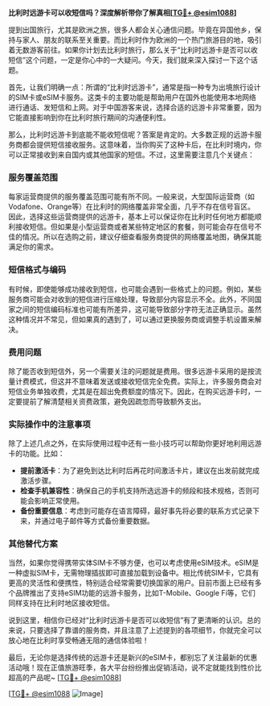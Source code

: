 **比利时远游卡可以收短信吗？深度解析带你了解真相[[TG💪+ @esim1088](https://t.me/s/esim1088)]**

提到出国旅行，尤其是欧洲之旅，很多人都会关心通信问题。毕竟在异国他乡，保持与家人、朋友的联系至关重要。而比利时作为欧洲的一个热门旅游目的地，吸引着无数游客前往。如果你计划去比利时旅行，那么关于“比利时远游卡是否可以收短信”这个问题，一定是你心中的一大疑问。今天，我们就来深入探讨一下这个话题。

首先，让我们明确一点：所谓的“比利时远游卡”，通常是指一种专为出境旅行设计的SIM卡或eSIM卡服务。这类卡的主要功能是帮助用户在国外也能使用本地网络进行通话、发短信和上网。对于中国游客来说，选择合适的远游卡非常重要，因为它能直接影响到你在比利时旅行期间的沟通便利性。

那么，比利时远游卡到底能不能收短信呢？答案是肯定的。大多数正规的远游卡服务商都会提供短信接收服务。这意味着，当你购买了这种卡后，在比利时境内，你可以正常接收到来自国内或其他国家的短信。不过，这里需要注意几个关键点：

### **服务覆盖范围**
每家运营商提供的服务覆盖范围可能有所不同。一般来说，大型国际运营商（如Vodafone、Orange等）在比利时的网络覆盖非常全面，几乎不存在信号盲区。因此，选择这些运营商提供的远游卡，基本上可以保证你在比利时任何地方都能顺利接收短信。但如果是小型运营商或者某些特定地区的套餐，则可能会存在信号不佳的情况。所以在选购之前，建议仔细查看服务商提供的网络覆盖地图，确保其能满足你的需求。

### **短信格式与编码**
有时候，即使能够成功接收到短信，也可能会遇到一些格式上的问题。例如，某些服务商可能会对收到的短信进行压缩处理，导致部分内容显示不全。此外，不同国家之间的短信编码标准也可能有所差异，这可能导致部分字符无法正确显示。虽然这种情况并不常见，但如果真的遇到了，可以通过更换服务商或调整手机设置来解决。

### **费用问题**
除了能否收到短信外，另一个需要关注的问题就是费用。很多远游卡采用的是按流量计费模式，但这并不意味着发送或接收短信完全免费。实际上，许多服务商会对短信业务单独收费，尤其是在超出免费额度的情况下。因此，在购买远游卡时，一定要提前了解清楚相关资费政策，避免因疏忽而导致额外支出。

### **实际操作中的注意事项**
除了上述几点之外，在实际使用过程中还有一些小技巧可以帮助你更好地利用远游卡的功能。比如：
- **提前激活卡**：为了避免到达比利时后再花时间激活卡片，建议在出发前就完成激活步骤。
- **检查手机兼容性**：确保自己的手机支持所选远游卡的频段和技术规格，否则可能会影响正常使用。
- **备份重要信息**：考虑到可能存在语言障碍，最好事先将必要的联系方式记录下来，并通过电子邮件等方式备份重要数据。

### **其他替代方案**
当然，如果你觉得携带实体SIM卡不够方便，也可以考虑使用eSIM技术。eSIM是一种虚拟SIM卡，无需物理插拔即可直接加载到设备中。相比传统SIM卡，它具有更高的灵活性和便携性，特别适合经常需要切换国家的用户。目前市面上已经有多个品牌推出了支持eSIM功能的远游卡服务，比如T-Mobile、Google Fi等，它们同样支持在比利时地区接收短信。

说到这里，相信你已经对“比利时远游卡是否可以收短信”有了更清晰的认识。总的来说，只要选择了靠谱的服务商，并且注意了上述提到的各项细节，你就完全可以放心地在比利时享受畅通无阻的通信体验啦！

最后，无论你是选择传统的远游卡还是新兴的eSIM卡，都别忘了关注最新的优惠活动哦！现在正值旅游旺季，各大平台纷纷推出促销活动，说不定就能找到性价比超高的产品呢~ [[TG💪+ @esim1088](https://t.me/s/esim1088)]

[[TG💪+ @esim1088](https://t.me/s/esim1088) ![Image](https://i.postimg.cc/4NQfJmqS/Snipaste-2025-05-13-00-14-12.png)]